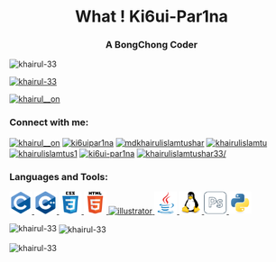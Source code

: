 <h1 align="center">What ! Ki6ui-Par1na</h1>
<h3 align="center">A BongChong Coder</h3>

<p align="left"> <img src="https://komarev.com/ghpvc/?username=khairul-33&label=Profile%20views&color=0e75b6&style=flat" alt="khairul-33" /> </p>

<p align="left"> <a href="https://github.com/ryo-ma/github-profile-trophy"><img src="https://github-profile-trophy.vercel.app/?username=khairul-33" alt="khairul-33" /></a> </p>

<p align="left"> <a href="https://twitter.com/khairul__on" target="blank"><img src="https://img.shields.io/twitter/follow/khairul__on?logo=twitter&style=for-the-badge" alt="khairul__on" /></a> </p>

<h3 align="left">Connect with me:</h3>
<p align="left">
<a href="https://twitter.com/khairul__on" target="blank"><img align="center" src="https://raw.githubusercontent.com/rahuldkjain/github-profile-readme-generator/master/src/images/icons/Social/twitter.svg" alt="khairul__on" height="30" width="40" /></a>
<a href="https://kaggle.com/ki6uipar1na" target="blank"><img align="center" src="https://raw.githubusercontent.com/rahuldkjain/github-profile-readme-generator/master/src/images/icons/Social/kaggle.svg" alt="ki6uipar1na" height="30" width="40" /></a>
<a href="https://fb.com/mdkhairulislamtushar" target="blank"><img align="center" src="https://raw.githubusercontent.com/rahuldkjain/github-profile-readme-generator/master/src/images/icons/Social/facebook.svg" alt="mdkhairulislamtushar" height="30" width="40" /></a>
<a href="https://www.codechef.com/users/khairulislamtu" target="blank"><img align="center" src="https://cdn.jsdelivr.net/npm/simple-icons@3.1.0/icons/codechef.svg" alt="khairulislamtu" height="30" width="40" /></a>
<a href="https://www.hackerrank.com/khairulislamtus1" target="blank"><img align="center" src="https://raw.githubusercontent.com/rahuldkjain/github-profile-readme-generator/master/src/images/icons/Social/hackerrank.svg" alt="khairulislamtus1" height="30" width="40" /></a>
<a href="https://codeforces.com/profile/ki6ui-par1na" target="blank"><img align="center" src="https://raw.githubusercontent.com/rahuldkjain/github-profile-readme-generator/master/src/images/icons/Social/codeforces.svg" alt="ki6ui-par1na" height="30" width="40" /></a>
<a href="https://www.leetcode.com/khairulislamtushar33/" target="blank"><img align="center" src="https://raw.githubusercontent.com/rahuldkjain/github-profile-readme-generator/master/src/images/icons/Social/leet-code.svg" alt="khairulislamtushar33/" height="30" width="40" /></a>
</p>

<h3 align="left">Languages and Tools:</h3>
<p align="left"> <a href="https://www.cprogramming.com/" target="_blank" rel="noreferrer"> <img src="https://raw.githubusercontent.com/devicons/devicon/master/icons/c/c-original.svg" alt="c" width="40" height="40"/> </a> <a href="https://www.w3schools.com/cpp/" target="_blank" rel="noreferrer"> <img src="https://raw.githubusercontent.com/devicons/devicon/master/icons/cplusplus/cplusplus-original.svg" alt="cplusplus" width="40" height="40"/> </a> <a href="https://www.w3schools.com/css/" target="_blank" rel="noreferrer"> <img src="https://raw.githubusercontent.com/devicons/devicon/master/icons/css3/css3-original-wordmark.svg" alt="css3" width="40" height="40"/> </a> <a href="https://www.w3.org/html/" target="_blank" rel="noreferrer"> <img src="https://raw.githubusercontent.com/devicons/devicon/master/icons/html5/html5-original-wordmark.svg" alt="html5" width="40" height="40"/> </a> <a href="https://www.adobe.com/in/products/illustrator.html" target="_blank" rel="noreferrer"> <img src="https://www.vectorlogo.zone/logos/adobe_illustrator/adobe_illustrator-icon.svg" alt="illustrator" width="40" height="40"/> </a> <a href="https://www.java.com" target="_blank" rel="noreferrer"> <img src="https://raw.githubusercontent.com/devicons/devicon/master/icons/java/java-original.svg" alt="java" width="40" height="40"/> </a> <a href="https://www.linux.org/" target="_blank" rel="noreferrer"> <img src="https://raw.githubusercontent.com/devicons/devicon/master/icons/linux/linux-original.svg" alt="linux" width="40" height="40"/> </a> <a href="https://www.photoshop.com/en" target="_blank" rel="noreferrer"> <img src="https://raw.githubusercontent.com/devicons/devicon/master/icons/photoshop/photoshop-line.svg" alt="photoshop" width="40" height="40"/> </a> <a href="https://www.python.org" target="_blank" rel="noreferrer"> <img src="https://raw.githubusercontent.com/devicons/devicon/master/icons/python/python-original.svg" alt="python" width="40" height="40"/> </a> </p>

<p><img align="left" src="https://github-readme-stats.vercel.app/api/top-langs?username=khairul-33&show_icons=true&locale=en&layout=compact" alt="khairul-33" /></p>

<p>&nbsp;<img align="center" src="https://github-readme-stats.vercel.app/api?username=khairul-33&show_icons=true&locale=en" alt="khairul-33" /></p>

<p><img align="center" src="https://github-readme-streak-stats.herokuapp.com/?user=khairul-33&" alt="khairul-33" /></p>

